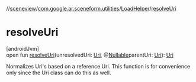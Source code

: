 //[sceneview](../../../index.md)/[com.google.ar.sceneform.utilities](../index.md)/[LoadHelper](index.md)/[resolveUri](resolve-uri.md)

# resolveUri

[androidJvm]\
open fun [resolveUri](resolve-uri.md)(unresolvedUri: [Uri](https://developer.android.com/reference/kotlin/android/net/Uri.html), @[Nullable](https://developer.android.com/reference/kotlin/androidx/annotation/Nullable.html)parentUri: [Uri](https://developer.android.com/reference/kotlin/android/net/Uri.html)): [Uri](https://developer.android.com/reference/kotlin/android/net/Uri.html)

Normalizes Uri's based on a reference Uri. This function is for convenience only since the Uri class can do this as well.
